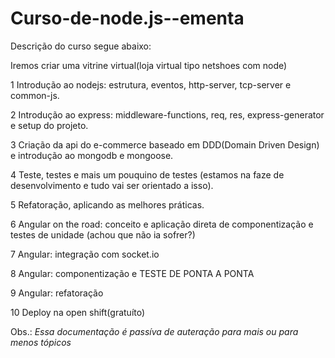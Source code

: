 # Curso-de-node.js--ementa  

Descrição do curso segue abaixo:  

Iremos criar uma vitrine virtual(loja virtual tipo netshoes com node)  

1 Introdução ao nodejs: estrutura, eventos, http-server, tcp-server e common-js.  

2 Introdução ao express: middleware-functions, req, res, express-generator e setup do projeto.  

3 Criação da api do e-commerce baseado em DDD(Domain Driven Design) e introdução ao mongodb e mongoose.  

4 Teste, testes e mais um pouquino de testes (estamos na faze de desenvolvimento e tudo vai ser orientado a isso).  

5 Refatoração, aplicando as melhores práticas.  

6 Angular on the road: conceito e aplicação direta de componentização e testes de unidade (achou que não ia sofrer?)  

7 Angular: integração com socket.io 

8 Angular: componentização e TESTE DE PONTA A PONTA  

9 Angular: refatoração  

10 Deploy na open shift(gratuíto)  



Obs.: *Essa documentação é passíva de auteração para mais ou para menos tópicos*

